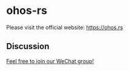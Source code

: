 # ohos-rs

Please visit the official website: https://ohos.rs

## Discussion

[Feel free to join our WeChat group!](https://github.com/ohos-rs/ohos-rs/wiki/Welcome-to-join-our-WeChat-Group!)
